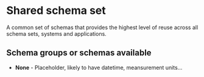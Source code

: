 # Shared schema set

A common set of schemas that provides the highest 
level of reuse across all schema sets, systems
and applications.

## Schema groups or schemas available

* **None** - Placeholder, likely to have datetime, meansurement units...

